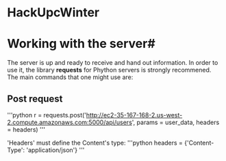 # HackUpcWinter

# Working with the server#
The server is up and ready to receive and hand out information. In order to use it, the library **requests** for Phython servers is strongly recommened. The main commands that one might use are:

## Post request
'''python
r = requests.post('http://ec2-35-167-168-2.us-west-2.compute.amazonaws.com:5000/api/users', params = user_data, headers = headers)
'''

'Headers' must define the Content's type:
'''python
headers = {'Content-Type': 'application/json'}
'''

